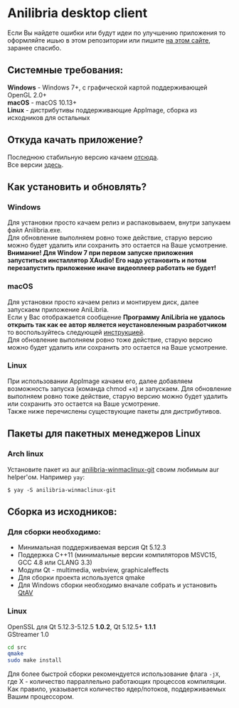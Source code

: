 # Anilibria desktop client

Если Вы найдете ошибки или будут идеи по улучшению приложения то оформляйте ишью в этом репозитории или пишите [на этом сайте](http://anilibriadesktop.reformal.ru/), заранее спасибо.

## Системные требования:

**Windows** - Windows 7+, с графической картой поддерживающей OpenGL 2.0+  
**macOS** - macOS 10.13+  
**Linux** - дистрибутивы поддерживающие AppImage, сборка из исходников для остальных

## Откуда качать приложение?

Последнюю стабильную версию качаем [отсюда](https://github.com/anilibria/anilibria-winmaclinux/releases/latest).  
Все версии [здесь](https://github.com/anilibria/anilibria-winmaclinux/releases).

## Как установить и обновлять?

### Windows

Для установки просто качаем релиз и распаковываем, внутри запукаем файл Anilibria.exe.  
Для обновление выполняем ровно тоже действие, старую версию можно будет удалить или сохранить это остается на Ваше усмотрение.  
**Внимание! Для Window 7 при первом запуске приложения запуститься инсталлятор XAudio! Его надо установить и потом перезапустить приложение иначе видеоплеер работать не будет!**

### macOS

Для установки просто качаем релиз и монтируем диск, далее запускаем приложение AniLibria.  
Если у Вас отображается сообщение **Программу AniLibria не удалось открыть так как ее автор является неустановленным разработчиком** то воспользуйтесь следующей [инструкцией](https://support.apple.com/ru-ru/guide/mac-help/mh40616/mac).  
Для обновление выполняем ровно тоже действие, старую версию можно будет удалить или сохранить это остается на Ваше усмотрение.

### Linux

При использовании AppImage качаем его, далее добавляем возможность запуска (команда chmod +x) и запускаем.
Для обновление выполняем ровно тоже действие, старую версию можно будет удалить или сохранить это остается на Ваше усмотрение.  
Также ниже перечислены существующие пакеты для дистрибутивов.

## Пакеты для пакетных менеджеров Linux

### Arch linux
Установите пакет из aur [anilibria-winmaclinux-git](https://aur.archlinux.org/packages/anilibria-winmaclinux-git) своим любимым aur helper'ом. Например `yay`:

```console
$ yay -S anilibria-winmaclinux-git
```

## Сборка из исходников:

### Для сборки необходимо:
- Минимальная поддерживаемая версия Qt 5.12.3
- Поддержка C++11 (минимальные версии компиляторов MSVC15, GCC 4.8 или CLANG 3.3)
- Модули Qt - multimedia, webview, graphicaleffects
- Для сборки проекта используется qmake
- Для Windows сборки необходимо вначале собрать и установить [QtAV](https://github.com/wang-bin/QtAV)

### Linux

OpenSSL для Qt 5.12.3-5.12.5 **1.0.2**, Qt 5.12.5+ **1.1.1**  
GStreamer 1.0

```bash
cd src
qmake
sudo make install
```
Для более быстрой сборки рекомендуется использование флага `-jX`, где X - количество парраллельно работающих процессов компиляции. Как правило, указывается количество ядер/потоков, поддерживаемых Вашим процессором.
